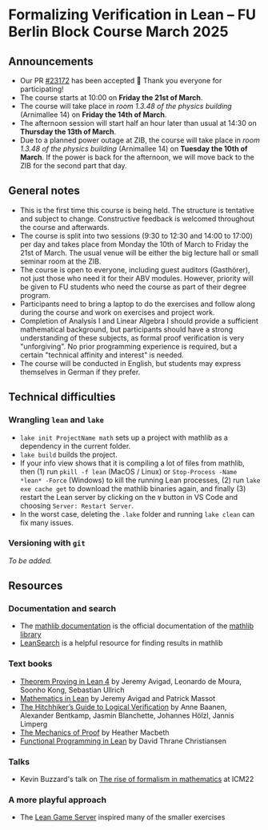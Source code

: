 # Formalizing Verification in Lean – FU Berlin Block Course March 2025

## Announcements

* Our PR [#23172](https://github.com/leanprover-community/mathlib4/pull/23172) has been accepted 🎉 Thank you everyone for participating!
* The course starts at 10:00 on **Friday the 21st of March**.
* The course will take place in _room 1.3.48 of the physics building_ (Arnimallee 14) on **Friday the 14th of March**.
* The afternoon session will start half an hour later than usual at 14:30 on **Thursday the 13th of March**.
* Due to a planned power outage at ZIB, the course will take place in _room 1.3.48 of the physics building_ (Arnimallee 14) on **Tuesday the 10th of March**. If the power is back for the afternoon, we will move back to the ZIB for the second part that day.

## General notes

* This is the first time this course is being held. The structure is tentative and subject to change. Constructive feedback is welcomed throughout the course and afterwards.
* The course is split into two sessions (9:30 to 12:30 and 14:00 to 17:00) per day and takes place from Monday the 10th of March to Friday the 21st of March. The usual venue will be either the big lecture hall or small seminar room at the ZIB.
* The course is open to everyone, including guest auditors (Gasthörer), not just those who need it for their ABV modules. However, priority will be given to FU students who need the course as part of their degree program.
* Participants need to bring a laptop to do the exercises and follow along during the course and work on exercises and project work.
* Completion of Analysis I and Linear Algebra I should provide a sufficient mathematical background, but participants should have a strong understanding of these subjects, as formal proof verification is very "unforgiving". No prior programming experience is required, but a certain "technical affinity and interest" is needed.
* The course will be conducted in English, but students may express themselves in German if they prefer.

## Technical difficulties

### Wrangling `lean` and `lake`

* `lake init ProjectName math` sets up a project with mathlib as a dependency in the current folder.
* `lake build` builds the project.
* If your info view shows that it is compiling a lot of files from mathlib, then (1) run `pkill -f lean` (MacOS / Linux) or `Stop-Process -Name *lean* -Force` (Windows) to kill the running Lean processes, (2) run `lake exe cache get` to download the mathlib binaries again, and finally (3) restart the Lean server by clicking on the `∀` button in VS Code and choosing `Server: Restart Server`.
* In the worst case, deleting the `.lake` folder and running `lake clean` can fix many issues.

### Versioning with `git`

*To be added.*

## Resources

### Documentation and search
* The [mathlib documentation](https://leanprover-community.github.io/mathlib4_docs/index.html) is the official documentation of the [mathlib library](https://github.com/leanprover-community/mathlib4)
* [LeanSearch](https://leansearch.net) is a helpful resource for finding results in mathlib

### Text books
* [Theorem Proving in Lean 4](https://leanprover.github.io/theorem_proving_in_lean4/) by Jeremy Avigad, Leonardo de Moura, Soonho Kong, Sebastian Ullrich
* [Mathematics in Lean](https://leanprover-community.github.io/mathematics_in_lean/) by Jeremy Avigad and Patrick Massot
* [The Hitchhiker’s Guide to Logical Verification](https://cs.brown.edu/courses/cs1951x/static_files/main.pdf) by Anne Baanen, Alexander Bentkamp, Jasmin Blanchette, Johannes Hölzl, Jannis Limperg
* [The Mechanics of Proof](https://hrmacbeth.github.io/math2001/) by Heather Macbeth
* [Functional Programming in Lean](https://lean-lang.org/functional_programming_in_lean/) by David Thrane Christiansen

### Talks

* Kevin Buzzard's talk on [The rise of formalism in mathematics](https://www.youtube.com/watch?v=SEID4XYFN7o) at ICM22

### A more playful approach
* The [Lean Game Server](https://adam.math.hhu.de) inspired many of the smaller exercises
